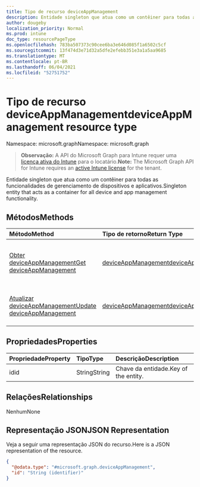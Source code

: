 ```yaml
---
title: Tipo de recurso deviceAppManagement
description: Entidade singleton que atua como um contêiner para todas as funcionalidades de gerenciamento de dispositivos e aplicativos.
author: dougeby
localization_priority: Normal
ms.prod: intune
doc_type: resourcePageType
ms.openlocfilehash: 783ba507373c90cee6ba3e646d085f1a6502c5cf
ms.sourcegitcommit: 13f474d3e71d32a5dfe2efebb351e3a1a5aa9685
ms.translationtype: MT
ms.contentlocale: pt-BR
ms.lasthandoff: 06/04/2021
ms.locfileid: "52751752"
---
```

# <a name="deviceappmanagement-resource-type"></a><span data-ttu-id="88014-103">Tipo de recurso deviceAppManagement</span><span class="sxs-lookup"><span data-stu-id="88014-103">deviceAppManagement resource type</span></span>

<span data-ttu-id="88014-104">Namespace: microsoft.graph</span><span class="sxs-lookup"><span data-stu-id="88014-104">Namespace: microsoft.graph</span></span>

> <span data-ttu-id="88014-105">**Observação:** A API do Microsoft Graph para Intune requer uma [licença ativa do Intune](https://go.microsoft.com/fwlink/?linkid=839381) para o locatário.</span><span class="sxs-lookup"><span data-stu-id="88014-105">**Note:** The Microsoft Graph API for Intune requires an [active Intune license](https://go.microsoft.com/fwlink/?linkid=839381) for the tenant.</span></span>

<span data-ttu-id="88014-106">Entidade singleton que atua como um contêiner para todas as funcionalidades de gerenciamento de dispositivos e aplicativos.</span><span class="sxs-lookup"><span data-stu-id="88014-106">Singleton entity that acts as a container for all device and app management functionality.</span></span>

## <a name="methods"></a><span data-ttu-id="88014-107">Métodos</span><span class="sxs-lookup"><span data-stu-id="88014-107">Methods</span></span>
|<span data-ttu-id="88014-108">Método</span><span class="sxs-lookup"><span data-stu-id="88014-108">Method</span></span>|<span data-ttu-id="88014-109">Tipo de retorno</span><span class="sxs-lookup"><span data-stu-id="88014-109">Return Type</span></span>|<span data-ttu-id="88014-110">Descrição</span><span class="sxs-lookup"><span data-stu-id="88014-110">Description</span></span>|
|:---|:---|:---|
|[<span data-ttu-id="88014-111">Obter deviceAppManagement</span><span class="sxs-lookup"><span data-stu-id="88014-111">Get deviceAppManagement</span></span>](../api/intune-policyset-deviceappmanagement-get.md)|[<span data-ttu-id="88014-112">deviceAppManagement</span><span class="sxs-lookup"><span data-stu-id="88014-112">deviceAppManagement</span></span>](../resources/intune-policyset-deviceappmanagement.md)|<span data-ttu-id="88014-113">Ler propriedades e relações de objetos de [deviceAppManagement](../resources/intune-policyset-deviceappmanagement.md).</span><span class="sxs-lookup"><span data-stu-id="88014-113">Read properties and relationships of the [deviceAppManagement](../resources/intune-policyset-deviceappmanagement.md) object.</span></span>|
|[<span data-ttu-id="88014-114">Atualizar deviceAppManagement</span><span class="sxs-lookup"><span data-stu-id="88014-114">Update deviceAppManagement</span></span>](../api/intune-policyset-deviceappmanagement-update.md)|[<span data-ttu-id="88014-115">deviceAppManagement</span><span class="sxs-lookup"><span data-stu-id="88014-115">deviceAppManagement</span></span>](../resources/intune-policyset-deviceappmanagement.md)|<span data-ttu-id="88014-116">Atualizar as propriedades de um objeto de [deviceAppManagement](../resources/intune-policyset-deviceappmanagement.md).</span><span class="sxs-lookup"><span data-stu-id="88014-116">Update the properties of a [deviceAppManagement](../resources/intune-policyset-deviceappmanagement.md) object.</span></span>|

## <a name="properties"></a><span data-ttu-id="88014-117">Propriedades</span><span class="sxs-lookup"><span data-stu-id="88014-117">Properties</span></span>
|<span data-ttu-id="88014-118">Propriedade</span><span class="sxs-lookup"><span data-stu-id="88014-118">Property</span></span>|<span data-ttu-id="88014-119">Tipo</span><span class="sxs-lookup"><span data-stu-id="88014-119">Type</span></span>|<span data-ttu-id="88014-120">Descrição</span><span class="sxs-lookup"><span data-stu-id="88014-120">Description</span></span>|
|:---|:---|:---|
|<span data-ttu-id="88014-121">id</span><span class="sxs-lookup"><span data-stu-id="88014-121">id</span></span>|<span data-ttu-id="88014-122">String</span><span class="sxs-lookup"><span data-stu-id="88014-122">String</span></span>|<span data-ttu-id="88014-123">Chave da entidade.</span><span class="sxs-lookup"><span data-stu-id="88014-123">Key of the entity.</span></span>|

## <a name="relationships"></a><span data-ttu-id="88014-124">Relações</span><span class="sxs-lookup"><span data-stu-id="88014-124">Relationships</span></span>
<span data-ttu-id="88014-125">Nenhum</span><span class="sxs-lookup"><span data-stu-id="88014-125">None</span></span>

## <a name="json-representation"></a><span data-ttu-id="88014-126">Representação JSON</span><span class="sxs-lookup"><span data-stu-id="88014-126">JSON Representation</span></span>
<span data-ttu-id="88014-127">Veja a seguir uma representação JSON do recurso.</span><span class="sxs-lookup"><span data-stu-id="88014-127">Here is a JSON representation of the resource.</span></span>
<!-- {
  "blockType": "resource",
  "keyProperty": "id",
  "@odata.type": "microsoft.graph.deviceAppManagement"
}
-->
``` json
{
  "@odata.type": "#microsoft.graph.deviceAppManagement",
  "id": "String (identifier)"
}
```




